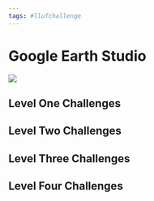 ```yaml
---
tags: #llufchallenge
---
```



# Google Earth Studio


![](https://i.imgur.com/XHz3NBf.png)


## Level One Challenges 

## Level Two Challenges 

## Level Three Challenges 

## Level Four Challenges 
